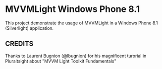MVVMLight Windows Phone 8.1
============

This project demonstrate the usage of MVVMLight in a Windows Phone 8.1 (Silverlight) application.

CREDITS
-------
Thanks to Laurent Bugnion (@lbugnion) for his magnificent turorial in Pluraltsight about "MVVM Light Toolkit Fundamentals"
